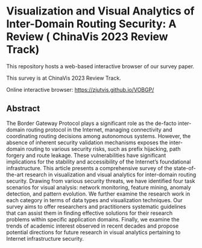 # Visualization and Visual Analytics of Inter-Domain Routing Security: A Review  ( ChinaVis 2023 Review Track)


This repository hosts a web-based interactive browser of our survey paper.

This survey is  at ChinaVis 2023 Review Track.

Online interactive browser: https://zjutvis.github.io/VOBGP/

## Abstract

The Border Gateway Protocol plays a significant role as the de-facto inter-domain routing protocol in the Internet, managing connectivity and coordinating routing decisions among autonomous systems. However, the absence of inherent security validation mechanisms exposes the inter-domain routing to various security risks, such as prefix hijacking, path forgery and route leakage. These vulnerabilities have significant implications for the stability and accessibility of the Internet’s foundational infrastructure. This article presents a comprehensive survey of the state-of-the-art research in visualization and visual analytics for inter-domain routing security. Drawing from various security threats, we have identified four task scenarios for visual analysis: network monitoring, feature mining, anomaly detection, and pattern evolution. We further examine the research work in each category in terms of data types and visualization techniques. Our survey aims to offer researchers and practitioners systematic guidelines that can assist them in finding effective solutions for their research problems within specific application domains. Finally, we examine the trends of academic interest observed in recent decades and propose potential directions for future research in visual analytics pertaining to Internet infrastructure security.



